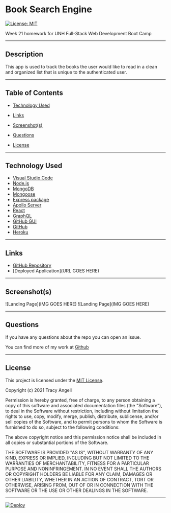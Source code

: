 # Book Search Engine

[![License: MIT](https://img.shields.io/badge/License-MIT-yellow.svg)](https://opensource.org/licenses/MIT)

Week 21 homework for UNH Full-Stack Web Development Boot Camp

---

## Description

This app is used to track the books the user would like to read in a clean and organized list that is unique to the authenticated user.

---

## Table of Contents

- [Technology Used](#technology-used)

- [Links](#links)

- [Screenshot(s)](#screenshots)

- [Questions](#questions)

- [License](#license)

---

## Technology Used

- [Visual Studio Code](https://code.visualstudio.com/)
- [Node.js](https://nodejs.org/en/)
- [MongoDB](https://www.mongodb.com/)
- [Mongoose](https://mongoosejs.com/)
- [Express package](https://www.npmjs.com/package/express)
- [Apollo Server](https://www.npmjs.com/package/@apollo/client)
- [React](https://www.npmjs.com/package/react)
- [GraphQL](https://www.npmjs.com/package/graphql)
- [GitHub GUI](https://desktop.github.com/)
- [GitHub](https://www.github.com)
- [Heroku](https://www.heroku.com)

---

## Links

- [GitHub Repository](https://github.com/tracye1083/Book-Search-Engine)
- [Deployed Application](URL GOES HERE)

---

## Screenshot(s)

![Landing Page](IMG GOES HERE)
![Landing Page](IMG GOES HERE)

---

## Questions

If you have any questions about the repo you can open an issue.

You can find more of my work at [Github](https://www.github.com/tracye1083)

---

## License

This project is licensed under the [MIT License](https://choosealicense.com/licenses/mit).

Copyright (c) 2021 Tracy Angell

Permission is hereby granted, free of charge, to any person obtaining a copy of this software and associated documentation files (the "Software"), to deal in the Software without restriction, including without limitation the rights to use, copy, modify, merge, publish, distribute, sublicense, and/or sell copies of the Software, and to permit persons to whom the Software is furnished to do so, subject to the following conditions:

The above copyright notice and this permission notice shall be included in all copies or substantial portions of the Software.

THE SOFTWARE IS PROVIDED "AS IS", WITHOUT WARRANTY OF ANY KIND, EXPRESS OR IMPLIED, INCLUDING BUT NOT LIMITED TO THE WARRANTIES OF MERCHANTABILITY, FITNESS FOR A PARTICULAR PURPOSE AND NONINFRINGEMENT. IN NO EVENT SHALL THE AUTHORS OR COPYRIGHT HOLDERS BE LIABLE FOR ANY CLAIM, DAMAGES OR OTHER LIABILITY, WHETHER IN AN ACTION OF CONTRACT, TORT OR OTHERWISE, ARISING FROM, OUT OF OR IN CONNECTION WITH THE SOFTWARE OR THE USE OR OTHER DEALINGS IN THE
SOFTWARE.

---

[![Deploy](https://www.herokucdn.com/deploy/button.svg)](https://heroku.com/deploy)
